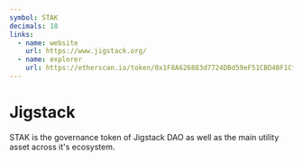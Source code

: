 ```yaml
---
symbol: STAK
decimals: 18
links:
  - name: website
    url: https://www.jigstack.org/
  - name: explorer
    url: https://etherscan.io/token/0x1F8A626883d7724DBd59eF51CBD4BF1Cf2016D13
---
```


# Jigstack

STAK is the governance token of Jigstack DAO as well as the main utility asset across it's ecosystem.
